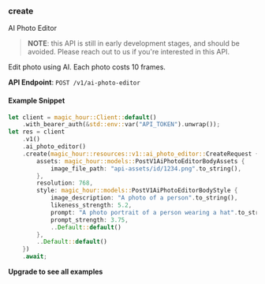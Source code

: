 
### create <a name="create"></a>
AI Photo Editor

> **NOTE**: this API is still in early development stages, and should be avoided. Please reach out to us if you're interested in this API. 

Edit photo using AI. Each photo costs 10 frames.

**API Endpoint**: `POST /v1/ai-photo-editor`

#### Example Snippet

```rust
let client = magic_hour::Client::default()
    .with_bearer_auth(&std::env::var("API_TOKEN").unwrap());
let res = client
    .v1()
    .ai_photo_editor()
    .create(magic_hour::resources::v1::ai_photo_editor::CreateRequest {
        assets: magic_hour::models::PostV1AiPhotoEditorBodyAssets {
            image_file_path: "api-assets/id/1234.png".to_string(),
        },
        resolution: 768,
        style: magic_hour::models::PostV1AiPhotoEditorBodyStyle {
            image_description: "A photo of a person".to_string(),
            likeness_strength: 5.2,
            prompt: "A photo portrait of a person wearing a hat".to_string(),
            prompt_strength: 3.75,
            ..Default::default()
        },
        ..Default::default()
    })
    .await;
```

**Upgrade to see all examples**
